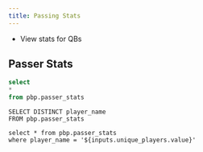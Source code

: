 ```yaml
---
title: Passing Stats
---
```


- View stats for QBs


## Passer Stats

```sql passer_data
select 
* 
from pbp.passer_stats
```

<DataTable data={passer_data} />


```unique_players
SELECT DISTINCT player_name
FROM pbp.passer_stats
```


<Dropdown
    name=unique_players
    data={unique_players}
    value=player_name
    title="Select a Player" 
    defaultValue="Patrick Mahomes"
/>

```indy_player_stats
select * from pbp.passer_stats
where player_name = '${inputs.unique_players.value}'
```

<BigValue 
  data={indy_player_stats} 
  value=pass_touchdowns
  title="Passing Touchdowns"
/>

<BigValue 
  data={indy_player_stats} 
  value=total_epa
  title="Total EPA"
/>


<BigValue 
  data={indy_player_stats} 
  value=pass_attempts
  title="Pass Attempts"
/>

<BigValue 
  data={indy_player_stats} 
  value=completions
  title="Completions"
/>

<BigValue 
  data={indy_player_stats} 
  value=completion_percentage
  fmt=pct1
  title="Completion Percentage"
/>

<BigValue 
  data={indy_player_stats} 
  value=total_passing_yards
  title="Total Passing Yards"
/>

<BigValue 
  data={indy_player_stats} 
  value=total_air_yards
  title="Total Air Yards"
/>

<BigValue 
  data={indy_player_stats} 
  value=yac_yards
  title="YAC Yards"
/>

<BigValue 
  data={indy_player_stats} 
  value=interceptions
  title="Interceptions"
/>

<BigValue 
  data={indy_player_stats} 
  value=sacks
  title="Sacks"
/>


<BigValue 
  data={indy_player_stats} 
  value=total_hits
  title="Total QB Hits"
/>

<BigValue 
  data={indy_player_stats} 
  value=percentage_from_yac
  fmt=pct1
  title="Percentage of Yards from YAC"
/>

<BigValue 
  data={indy_player_stats} 
  value=interception_rate
  fmt=pct1
  title="Interception Rate"
/>

<BigValue 
  data={indy_player_stats} 
  value=sack_rate
  fmt=pct1
  title="Sack Rate"
/>

<BigValue 
  data={indy_player_stats} 
  value=qb_hit_rate
  fmt=pct1
  title="QB Hit Rate"
/>

